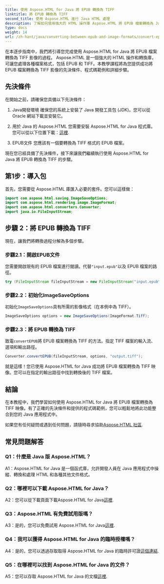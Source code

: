 ```yaml
---
title: 使用 Aspose.HTML for Java 將 EPUB 轉換為 TIFF
linktitle: 將 EPUB 轉換為 TIFF
second_title: 使用 Aspose.HTML 進行 Java HTML 處理
description: 了解如何使用強大的 HTML 操作庫 Aspose.HTML 將 EPUB 檔案轉換為 Java 中的 TIFF 映像。
type: docs
weight: 14
url: /zh-hant/java/converting-between-epub-and-image-formats/convert-epub-to-tiff/
---
```

在本逐步指南中，我們將引導您完成使用 Aspose.HTML for Java 將 EPUB 檔案轉換為 TIFF 影像的過程。 Aspose.HTML 是一個強大的 HTML 操作和轉換庫，可讓您處理各種檔案格式，包括 EPUB 和 TIFF。本教學課程將為您提供成功將 EPUB 檔案轉換為 TIFF 影像的先決條件、程式碼範例和詳細步驟。

## 先決條件

在開始之前，請確保您具備以下先決條件：

1. Java開發環境
確保您的系統上安裝了 Java 開發工具包 (JDK)。您可以從 Oracle 網站下載並安裝它。

2. 用於 Java 的 Aspose.HTML
您需要安裝 Aspose.HTML for Java 程式庫。您可以從以下位置下載：[這裡](https://releases.aspose.com/html/java/).

3. EPUB文件
您應該有一個要轉換為 TIFF 格式的 EPUB 檔案。

現在您已經具備了先決條件，接下來讓我們繼續執行使用 Aspose.HTML for Java 將 EPUB 轉換為 TIFF 的步驟。

## 第1步：導入包

首先，您需要從 Aspose.HTML 庫匯入必要的套件。您可以這樣做：

```java
import com.aspose.html.saving.ImageSaveOptions;
import com.aspose.html.rendering.image.ImageFormat;
import com.aspose.html.converters.Converter;
import java.io.FileInputStream;
```

## 步驟 2：將 EPUB 轉換為 TIFF

現在，讓我們將轉換過程分解為多個步驟。

### 步驟2.1：開啟EPUB文件

您需要開啟現有的 EPUB 檔案進行閱讀。代替`"input.epub"`以及 EPUB 檔案的路徑。

```java
try (FileInputStream fileInputStream = new FileInputStream("input.epub")) {
```

### 步驟2.2：初始化ImageSaveOptions

初始化`ImageSaveOptions`具有所需的影像格式（在本例中為 TIFF）。

```java
ImageSaveOptions options = new ImageSaveOptions(ImageFormat.Tiff);
```

### 步驟2.3：將 EPUB 轉換為 TIFF

致電`convertEPUB`將 EPUB 檔案轉換為 TIFF 的方法。指定 TIFF 檔案的輸入流、選項和輸出路徑。

```java
Converter.convertEPUB(fileInputStream, options, "output.tiff");
```

就是這樣！您已使用 Aspose.HTML for Java 成功將 EPUB 檔案轉換為 TIFF 映像。您可以在指定的輸出路徑中找到轉換後的 TIFF 檔案。

## 結論

在本教程中，我們學習如何使用 Aspose.HTML for Java 將 EPUB 檔案轉換為 TIFF 映像。有了正確的先決條件和提供的程式碼範例，您可以輕鬆地將此功能整合到您的 Java 應用程式中。

如果您有任何疑問或遇到任何問題，請隨時尋求協助[Aspose.HTML 社區](https://forum.aspose.com/).

## 常見問題解答

### Q1：什麼是 Java 版 Aspose.HTML？

A1：Aspose.HTML for Java 是一個函式庫，允許開發人員在 Java 應用程式中操縱、轉換和處理 HTML 和各種其他文件格式。

### Q2：哪裡可以下載 Aspose.HTML for Java？

 A2：您可以從下載頁面下載Aspose.HTML for Java[這裡](https://releases.aspose.com/html/java/).

### Q3：Aspose.HTML 有免費試用版嗎？

 A3：是的，您可以免費試用 Aspose.HTML for Java[這裡](https://releases.aspose.com/).

### Q4：我可以獲得 Aspose.HTML for Java 的臨時授權嗎？

 A4：是的，您可以透過存取取得 Aspose.HTML for Java 的臨時許可證[這個連結](https://purchase.aspose.com/temporary-license/).

### Q5：在哪裡可以找到 Aspose.HTML for Java 的文件？

A5：您可以存取 Aspose.HTML for Java 的文檔[這裡](https://reference.aspose.com/html/java/).